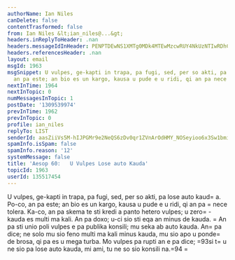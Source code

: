 ```yaml
---
authorName: Ian Niles
canDelete: false
contentTrasformed: false
from: Ian Niles &lt;ian_niles@...&gt;
headers.inReplyToHeader: .nan
headers.messageIdInHeader: PENPTDEwNS1XMTg0MDk4MTEwMzcwRUY4NkUzNTIwRDhCNUIwQHBoeC5nYmw+
headers.referencesHeader: .nan
layout: email
msgId: 1963
msgSnippet: U vulpes, ge-kapti in trapa, pa fugi, sed, per so akti, pa lose auto kauda.  Po-co,
  an pa este; an bio es un kargo, kausa u pude e u ridi, qi an pa nece
nextInTime: 1964
nextInTopic: 0
numMessagesInTopic: 1
postDate: '1309539974'
prevInTime: 1962
prevInTopic: 0
profile: ian_niles
replyTo: LIST
senderId: aasZiiVs5M-hIJPGMr9e2NeQS6zDv0qr1ZVnArOdHMY_NOSeyioo6x3Sw1bmiizyiuzI0CaU3CnvG_s8Vppu9hOsuL1X_lCJ
spamInfo.isSpam: false
spamInfo.reason: '12'
systemMessage: false
title: 'Aesop 60:   U Vulpes Lose auto Kauda'
topicId: 1963
userId: 135517454
---
```




U vulpes, ge-kapti in trapa, pa fugi, sed, per so akti, pa lose auto kaud=
a.  Po-co, an pa este; an bio es un kargo, kausa u pude e u ridi, qi an pa =
nece tolera.  Ka-co, an pa skema te sti kredi a panto hetero vulpes; u zero=
-kauda es multi ma kali.  An pa doxo; u-ci sio sti eqa an minus de kauda.  =
An pa sti unio poli vulpes e pa publika konsili; mu seka ab auto kauda.  An=
 pa dice; ne solo mu sio feno multi ma kali minus kauda, mu sio apo u ponde=
 de brosa, qi pa es u mega turba.  Mo vulpes pa rupti an e pa dice; =93si t=
u ne sio pa lose auto kauda, mi ami, tu ne so sio konsili na.=94 		 	   		 =
 
